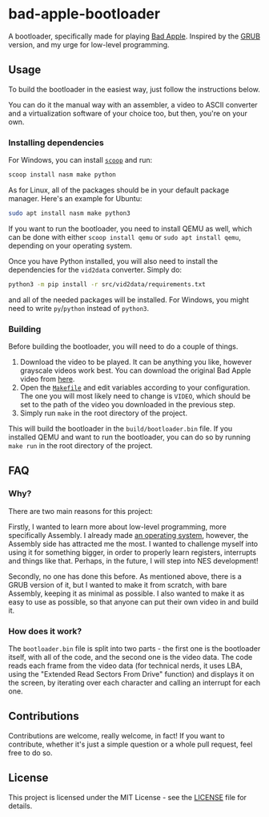 # bad-apple-bootloader
A bootloader, specifically made for playing [Bad Apple](https://www.youtube.com/watch?v=UkgK8eUdpAo).
Inspired by the [GRUB](https://github.com/noeamiot/Bad-Apple-on-GRUB) version, and my urge for low-level programming.

## Usage
To build the bootloader in the easiest way, just follow the instructions below.

You can do it the manual way with an assembler, a video to ASCII converter and a virtualization software of your choice too, but then, you're on your own.

### Installing dependencies
For Windows, you can install [`scoop`](https://scoop.sh/) and run:
```powershell
scoop install nasm make python
```

As for Linux, all of the packages should be in your default package manager. Here's an example for Ubuntu:
```bash
sudo apt install nasm make python3
```

If you want to run the bootloader, you need to install QEMU as well, which can be done with either `scoop install qemu` or `sudo apt install qemu`, depending on your operating system.

Once you have Python installed, you will also need to install the dependencies for the `vid2data` converter. Simply do:
```bash
python3 -m pip install -r src/vid2data/requirements.txt
```
and all of the needed packages will be installed. For Windows, you might need to write `py`/`python` instead of `python3`.

### Building
Before building the bootloader, you will need to do a couple of things. 

1. Download the video to be played. It can be anything you like, however grayscale videos work best. You can download the original Bad Apple video from [here](https://archive.org/details/TouhouBadApple).
2. Open the [`Makefile`](Makefile) and edit variables according to your configuration. The one you will most likely need to change is `VIDEO`, which should be set to the path of the video you downloaded in the previous step.
3. Simply run `make` in the root directory of the project.

This will build the bootloader in the `build/bootloader.bin` file.
If you installed QEMU and want to run the bootloader, you can do so by running `make run` in the root directory of the project.

## FAQ

### Why?
There are two main reasons for this project:

Firstly, I wanted to learn more about low-level programming, more specifically Assembly. I already made [an operating system](https://github.com/bemxio/bemxos), however, the Assembly side has attracted me the most. I wanted to challenge myself into using it for something bigger, in order to properly learn registers, interrupts and things like that. Perhaps, in the future, I will step into NES development!

Secondly, no one has done this before. As mentioned above, there is a GRUB version of it, but I wanted to make it from scratch, with bare Assembly, keeping it as minimal as possible. I also wanted to make it as easy to use as possible, so that anyone can put their own video in and build it.

### How does it work?
The `bootloader.bin` file is split into two parts - the first one is the bootloader itself, with all of the code, and the second one is the video data. 
The code reads each frame from the video data (for technical nerds, it uses LBA, using the "Extended Read Sectors From Drive" function) and displays it on the screen, by iterating over each character and calling an interrupt for each one.

<!--
### Why is it so fast?
The ["Wait"](http://www.ctyme.com/intr/rb-1525.htm) function didn't work and kept breaking disk reads, that's why as of now, I left it as it is. I might try to fix it in the future (from what I've searched so far, I will need to use interrupt handlers for that). 
If you want to get closer to the original speed, you can uncomment the lines 26-27 in `src/bootloader.asm`. That will make the bootloader wait for keyboard input instead of jumping instantly. With that, you can just hold down any key, and the video will play at a speed closer to the original.
-->

## Contributions
Contributions are welcome, really welcome, in fact! If you want to contribute, whether it's just a simple question or a whole pull request, feel free to do so.

## License
This project is licensed under the MIT License - see the [LICENSE](LICENSE) file for details.